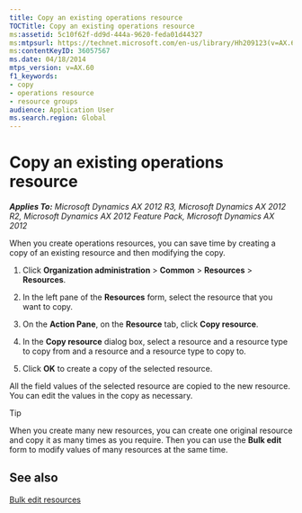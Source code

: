 ```yaml
---
title: Copy an existing operations resource
TOCTitle: Copy an existing operations resource
ms:assetid: 5c10f62f-dd9d-444a-9620-feda01d44327
ms:mtpsurl: https://technet.microsoft.com/en-us/library/Hh209123(v=AX.60)
ms:contentKeyID: 36057567
ms.date: 04/18/2014
mtps_version: v=AX.60
f1_keywords:
- copy
- operations resource
- resource groups
audience: Application User
ms.search.region: Global
---
```


# Copy an existing operations resource 


_**Applies To:** Microsoft Dynamics AX 2012 R3, Microsoft Dynamics AX 2012 R2, Microsoft Dynamics AX 2012 Feature Pack, Microsoft Dynamics AX 2012_

When you create operations resources, you can save time by creating a copy of an existing resource and then modifying the copy.

1.  Click **Organization administration** \> **Common** \> **Resources** \> **Resources**.

2.  In the left pane of the **Resources** form, select the resource that you want to copy.

3.  On the **Action Pane**, on the **Resource** tab, click **Copy resource**.

4.  In the **Copy resource** dialog box, select a resource and a resource type to copy from and a resource and a resource type to copy to.

5.  Click **OK** to create a copy of the selected resource.

All the field values of the selected resource are copied to the new resource. You can edit the values in the copy as necessary.


> [!TIP]
> <P>When you create many new resources, you can create one original resource and copy it as many times as you require. Then you can use the <STRONG>Bulk edit</STRONG> form to modify values of many resources at the same time.</P>



## See also

[Bulk edit resources](bulk-edit-operations-resources.md)

  


